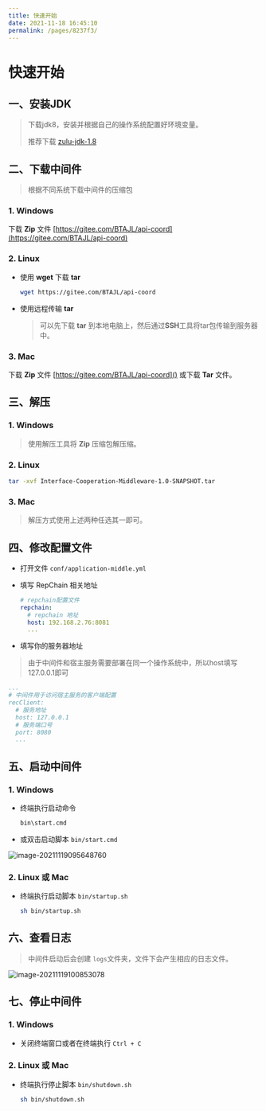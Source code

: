 ```yaml
---
title: 快速开始
date: 2021-11-18 16:45:10
permalink: /pages/8237f3/
---
```


# 快速开始

## 一、安装JDK

> 下载jdk8，安装并根据自己的操作系统配置好环境变量。
> 
>推荐下载 [zulu-jdk-1.8](https://www.azul.com/downloads/?version=java-8-lts&package=jdk)

## 二、下载中间件

> 根据不同系统下载中间件的压缩包

### 1. Windows

下载 **Zip** 文件 [https://gitee.com/BTAJL/api-coord](https://gitee.com/BTAJL/api-coord)

### 2. Linux

* 使用 **wget** 下载 **tar**

  ```sh
  wget https://gitee.com/BTAJL/api-coord
  ```
  
* 使用远程传输 **tar**

  > 可以先下载 **tar** 到本地电脑上，然后通过**SSH**工具将tar包传输到服务器中。

### 3. Mac

下载 **Zip** 文件 [https://gitee.com/BTAJL/api-coord]() 或下载 **Tar** 文件。

## 三、解压

### 1. Windows

> 使用解压工具将 **Zip** 压缩包解压缩。

### 2. Linux

```sh
tar -xvf Interface-Cooperation-Middleware-1.0-SNAPSHOT.tar
```

### 3. Mac

> 解压方式使用上述两种任选其一即可。

## 四、修改配置文件

* 打开文件 `conf/application-middle.yml`

* 填写 RepChain 相关地址

  ```yaml
  # repchain配置文件
  repchain:
    # repchain 地址
    host: 192.168.2.76:8081
    ...
  ```
* 填写你的服务器地址

> 由于中间件和宿主服务需要部署在同一个操作系统中，所以host填写127.0.0.1即可

  ```yaml
  ...
  # 中间件用于访问宿主服务的客户端配置
  recClient:
    # 服务地址
    host: 127.0.0.1
    # 服务端口号
    port: 8080    
    ...
  ```

## 五、启动中间件

### 1. Windows

* 终端执行启动命令

  ```sh
  bin\start.cmd
  ```

* 或双击启动脚本 `bin/start.cmd`

![image-20211119095648760](/img/middleware/image-20211119095648760.png)

### 2. Linux 或 Mac

* 终端执行启动脚本 `bin/startup.sh`

  ```sh
  sh bin/startup.sh 
  ```

## 六、查看日志

> 中间件启动后会创建 `logs`文件夹，文件下会产生相应的日志文件。

![image-20211119100853078](/img/middleware/image-20211119100853078.png)

## 七、停止中间件

### 1. Windows

* 关闭终端窗口或者在终端执行 `Ctrl + C`

### 2. Linux 或 Mac

* 终端执行停止脚本 `bin/shutdown.sh`

  ```sh
  sh bin/shutdown.sh 
  ```

  
